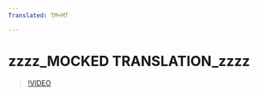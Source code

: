 ```yaml
---
Translated: TM+MT

---
```

# zzzz_MOCKED TRANSLATION_zzzz

> [!VIDEO](https://www.youtube.com/watch?v=A0EcD2AxvJE)

<object width="425" height="349">
    <param name="movie" value="zzzz_MOCKED TRANSLATION_zzzz"></param>
    <param name="allowFullScreen" value="zzzz_MOCKED TRANSLATION_zzzz"></param>
</object>
